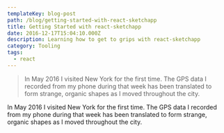 ```yaml
---
templateKey: blog-post
path: /blog/getting-started-with-react-sketchapp
title: Getting Started with react-sketchapp
date: 2016-12-17T15:04:10.000Z
description: Learning how to get to grips with react-sketchapp
category: Tooling
tags:
  - react
---
```


> In May 2016 I visited New York for the first time. The GPS data I recorded from my phone during that week has been translated to form strange, organic shapes as I moved throughout the city.

In May 2016 I visited New York for the first time. The GPS data I recorded from my phone during that week has been translated to form strange, organic shapes as I moved throughout the city.

<full-bleed-image  comptype="image" asset="/img/nyc-project-concepts.png"  inset caption="Early concept art"></full-bleed-image>


<full-bleed-image  comptype="image" asset="/img/nyc-project-concepts.png" ></full-bleed-image>



<full-bleed-image comptype="image" asset="/img/pressure-p.jpg" inset></full-bleed-image>

<full-bleed-video comptype="video" videosrc="/img/nyc.mp4" inset caption="video art"></full-bleed-video>
